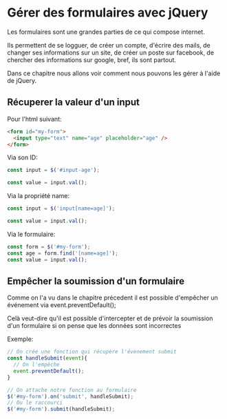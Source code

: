 # Gérer des formulaires avec jQuery

Les formulaires sont une grandes parties de ce qui compose internet.

Ils permettent de se logguer, de créer un compte, d'écrire des mails, de changer ses informations sur un site, de créer un poste sur facebook, de chercher des informations sur google, bref, ils sont partout.

Dans ce chapitre nous allons voir comment nous pouvons les gérer à l'aide de jQuery.

## Récuperer la valeur d'un input

Pour l'html suivant:

```Html
<form id="my-form">
  <input type="text" name="age" placeholder="age" />
</form>
```

Via son ID:

```JavaScript
const input = $('#input-age');

const value = input.val();
```

Via la propriété name:

```JavaScript
const input = $('input[name=age]');

const value = input.val();
```

Via le formulaire:

```JavaScript
const form = $('#my-form');
const age = form.find('[name=age]');
const value = input.val();
```

## Empêcher la soumission d'un formulaire

Comme on l'a vu dans le chapitre précedent il est possible d'empêcher un événement via event.preventDefault();

Celà veut-dire qu'il est possible d'intercepter et de prévoir la soumission d'un formulaire si on pense que les données sont incorrectes

Exemple:

```JavaScript
// On crée une fonction qui récupère l'évenement submit
const handleSubmit(event){
  // On l'empêche
  event.preventDefault();
}

// On attache notre fonction au formulaire
$('#my-form').on('submit', handleSubmit);
// Ou le raccourci
$('#my-form').submit(handleSubmit);
``` 